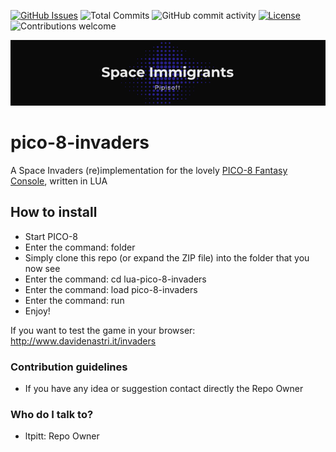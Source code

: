 [![GitHub Issues](https://img.shields.io/github/issues-raw/ltpitt/lua-pico-8-invaders)](https://github.com/ltpitt/lua-pico-8-invaders/issues)
![Total Commits](https://img.shields.io/github/last-commit/ltpitt/lua-pico-8-invaders)
![GitHub commit activity](https://img.shields.io/github/commit-activity/4w/ltpitt/lua-pico-8-invaders?foo=bar)
[![License](https://img.shields.io/badge/license-GNU-blue.svg)](https://raw.githubusercontent.com/ltpitt/lua-pico-8-invaders/master/LICENSE)
![Contributions welcome](https://img.shields.io/badge/contributions-welcome-orange.svg)

<p align="left"><img src="https://github.com/ltpitt/lua-pico-8-invaders/blob/master/media/images/logo.png"></p>

# pico-8-invaders
A Space Invaders (re)implementation for the lovely [PICO-8 Fantasy Console](http://www.lexaloffle.com/pico-8.php "PICO-8 Fantasy Console"), written in LUA

## How to install
* Start PICO-8
* Enter the command: folder
* Simply clone this repo (or expand the ZIP file) into the folder that you now see
* Enter the command: cd lua-pico-8-invaders
* Enter the command: load pico-8-invaders
* Enter the command: run
* Enjoy!

If you want to test the game in your browser:  
http://www.davidenastri.it/invaders

### Contribution guidelines ###

* If you have any idea or suggestion contact directly the Repo Owner

### Who do I talk to? ###

* ltpitt: Repo Owner 
